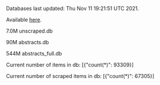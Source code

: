 Databases last updated: Thu Nov 11 19:21:51 UTC 2021. 

Available [here](https://github.com/cbeauhilton/ash-db/releases).

7.0M	unscraped.db

90M	abstracts.db

544M	abstracts_full.db

Current number of items in db:
[{"count(*)": 93309}]

Current number of scraped items in db:
[{"count(*)": 67305}]
